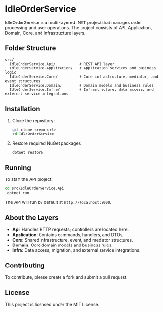 # IdleOrderService

IdleOrderService is a multi-layered .NET project that manages order processing and user operations. The project consists of API, Application, Domain, Core, and Infrastructure layers.

## Folder Structure

```
src/
  IdleOrderService.Api/           # REST API layer
  IdleOrderService.Application/   # Application services and business logic
  IdleOrderService.Core/          # Core infrastructure, mediator, and event structures
  IdleOrderService.Domain/        # Domain models and business rules
  IdleOrderService.Infra/         # Infrastructure, data access, and external service integrations
```

## Installation

1. Clone the repository:
   ```sh
   git clone <repo-url>
   cd IdleOrderService
   ```
2. Restore required NuGet packages:
   ```sh
   dotnet restore
   ```

## Running

To start the API project:

```sh
cd src/IdleOrderService.Api
 dotnet run
```

The API will run by default at `http://localhost:5000`.

## About the Layers

- **Api**: Handles HTTP requests; controllers are located here.
- **Application**: Contains commands, handlers, and DTOs.
- **Core**: Shared infrastructure, event, and mediator structures.
- **Domain**: Core domain models and business rules.
- **Infra**: Data access, migration, and external service integrations.

## Contributing

To contribute, please create a fork and submit a pull request.

## License

This project is licensed under the MIT License.
